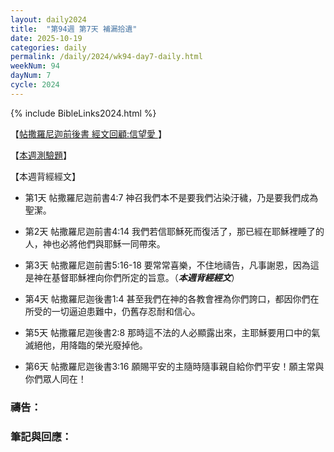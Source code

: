 ```yaml
---
layout: daily2024
title:  "第94週 第7天 補漏拾遺"
date: 2025-10-19
categories: daily
permalink: /daily/2024/wk94-day7-daily.html
weekNum: 94
dayNum: 7
cycle: 2024
---
```


{% include BibleLinks2024.html %}

【<a href="https://youtu.be/J7RIf_9dDBU" target="_blank">帖撒羅尼迦前後書 經文回顧:信望愛 </a>】

【<a href="https://forms.office.com/r/pbKkV2p5ed" target="_blank">本週測驗題</a>】

【本週背經經文】
+ 第1天 帖撒羅尼迦前書4:7 神召我們本不是要我們沾染汙穢，乃是要我們成為聖潔。

+ 第2天 帖撒羅尼迦前書4:14 我們若信耶穌死而復活了，那已經在耶穌裡睡了的人，神也必將他們與耶穌一同帶來。

+ 第3天 帖撒羅尼迦前書5:16-18 要常常喜樂，不住地禱告，凡事謝恩，因為這是神在基督耶穌裡向你們所定的旨意。（_**本週背經經文**_）

+ 第4天 帖撒羅尼迦後書1:4 甚至我們在神的各教會裡為你們誇口，都因你們在所受的一切逼迫患難中，仍舊存忍耐和信心。

+ 第5天 帖撒羅尼迦後書2:8 那時這不法的人必顯露出來，主耶穌要用口中的氣滅絕他，用降臨的榮光廢掉他。

+ 第6天 帖撒羅尼迦後書3:16 願賜平安的主隨時隨事親自給你們平安！願主常與你們眾人同在！

### 禱告：

### 筆記與回應：